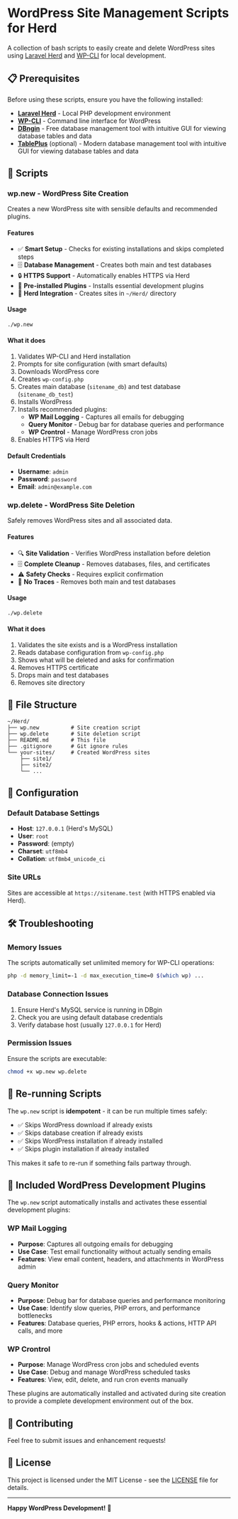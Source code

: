 # WordPress Site Management Scripts for Herd

A collection of bash scripts to easily create and delete WordPress sites using [Laravel Herd](https://herd.laravel.com/) and [WP-CLI](https://wp-cli.org/) for local development.

## 📋 Prerequisites

Before using these scripts, ensure you have the following installed:

- **[Laravel Herd](https://herd.laravel.com/)** - Local PHP development environment
- **[WP-CLI](https://wp-cli.org/)** - Command line interface for WordPress
- **[DBngin](https://dbngin.com/)** - Free database management tool with intuitive GUI for viewing database tables and data
- **[TablePlus](https://tableplus.com/)** (optional) - Modern database management tool with intuitive GUI for viewing database tables and data

## 🚀 Scripts

### wp.new - WordPress Site Creation

Creates a new WordPress site with sensible defaults and recommended plugins.

#### Features

- ✅ **Smart Setup** - Checks for existing installations and skips completed steps
- 🗄️ **Database Management** - Creates both main and test databases
- 🔒 **HTTPS Support** - Automatically enables HTTPS via Herd
- 🔌 **Pre-installed Plugins** - Installs essential development plugins
- 📂 **Herd Integration** - Creates sites in `~/Herd/` directory

#### Usage

```bash
./wp.new
```

#### What it does

1. Validates WP-CLI and Herd installation
2. Prompts for site configuration (with smart defaults)
3. Downloads WordPress core
4. Creates `wp-config.php`
5. Creates main database (`sitename_db`) and test database (`sitename_db_test`)
6. Installs WordPress
7. Installs recommended plugins:
   - **WP Mail Logging** - Captures all emails for debugging
   - **Query Monitor** - Debug bar for database queries and performance
   - **WP Crontrol** - Manage WordPress cron jobs
8. Enables HTTPS via Herd

#### Default Credentials

- **Username**: `admin`
- **Password**: `password`
- **Email**: `admin@example.com`

### wp.delete - WordPress Site Deletion

Safely removes WordPress sites and all associated data.

#### Features

- 🔍 **Site Validation** - Verifies WordPress installation before deletion
- 🗄️ **Complete Cleanup** - Removes databases, files, and certificates
- ⚠️ **Safety Checks** - Requires explicit confirmation
- 🧹 **No Traces** - Removes both main and test databases

#### Usage

```bash
./wp.delete
```

#### What it does

1. Validates the site exists and is a WordPress installation
2. Reads database configuration from `wp-config.php`
3. Shows what will be deleted and asks for confirmation
4. Removes HTTPS certificate
5. Drops main and test databases
6. Removes site directory

## 📁 File Structure

```
~/Herd/
├── wp.new          # Site creation script
├── wp.delete       # Site deletion script
├── README.md       # This file
├── .gitignore      # Git ignore rules
└── your-sites/     # Created WordPress sites
    ├── site1/
    ├── site2/
    └── ...
```

## 🔧 Configuration

### Default Database Settings

- **Host**: `127.0.0.1` (Herd's MySQL)
- **User**: `root`
- **Password**: (empty)
- **Charset**: `utf8mb4`
- **Collation**: `utf8mb4_unicode_ci`

### Site URLs

Sites are accessible at `https://sitename.test` (with HTTPS enabled via Herd).

## 🛠️ Troubleshooting

### Memory Issues

The scripts automatically set unlimited memory for WP-CLI operations:
```bash
php -d memory_limit=-1 -d max_execution_time=0 $(which wp) ...
```

### Database Connection Issues

1. Ensure Herd's MySQL service is running in DBgin
2. Check you are using default database credentials
3. Verify database host (usually `127.0.0.1` for Herd)

### Permission Issues

Ensure the scripts are executable:
```bash
chmod +x wp.new wp.delete
```

## 🔄 Re-running Scripts

The `wp.new` script is **idempotent** - it can be run multiple times safely:

- ✅ Skips WordPress download if already exists
- ✅ Skips database creation if already exists
- ✅ Skips WordPress installation if already installed
- ✅ Skips plugin installation if already installed

This makes it safe to re-run if something fails partway through.

## 🔌 Included WordPress Development Plugins

The `wp.new` script automatically installs and activates these essential development plugins:

### WP Mail Logging
- **Purpose**: Captures all outgoing emails for debugging
- **Use Case**: Test email functionality without actually sending emails
- **Features**: View email content, headers, and attachments in WordPress admin

### Query Monitor
- **Purpose**: Debug bar for database queries and performance monitoring
- **Use Case**: Identify slow queries, PHP errors, and performance bottlenecks
- **Features**: Database queries, PHP errors, hooks & actions, HTTP API calls, and more

### WP Crontrol
- **Purpose**: Manage WordPress cron jobs and scheduled events
- **Use Case**: Debug and manage WordPress scheduled tasks
- **Features**: View, edit, delete, and run cron events manually

These plugins are automatically installed and activated during site creation to provide a complete development environment out of the box.

## 🤝 Contributing

Feel free to submit issues and enhancement requests!

## 📄 License

This project is licensed under the MIT License - see the [LICENSE](LICENSE) file for details.

---

**Happy WordPress Development!** 🎉
